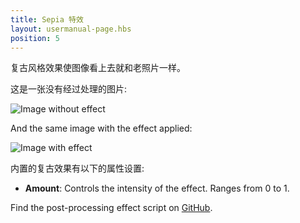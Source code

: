 ```yaml
---
title: Sepia 特效
layout: usermanual-page.hbs
position: 5
---
```


复古风格效果使图像看上去就和老照片一样。

这是一张没有经过处理的图片:

![Image without effect][1]

And the same image with the effect applied:

![Image with effect][2]

内置的复古效果有以下的属性设置:

* **Amount**: Controls the intensity of the effect. Ranges from 0 to 1.

Find the post-processing effect script on [GitHub][3].

[1]: /images/platform/posteffects/without_effects.png
[2]: /images/platform/posteffects/with_sepia.png
[3]: https://github.com/playcanvas/engine/blob/main/scripts/posteffects/posteffect-sepia.js
